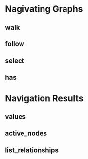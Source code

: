 
# Nagivating Graphs

## walk

## follow

## select

## has

# Navigation Results

## values

## active_nodes

## list_relationships
